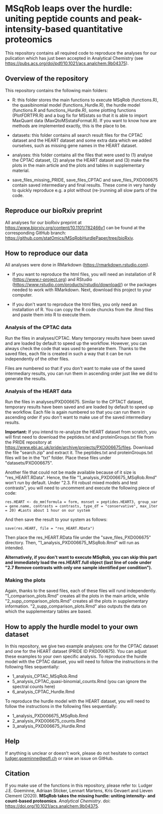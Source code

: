 # MSqRob leaps over the hurdle: uniting peptide counts and peak-intensity-based quantitative proteomics

This repository contains all required code to reproduce the analyses for our pulication which has just been accepted in Analytical Chemistry (see https://pubs.acs.org/doi/pdf/10.1021/acs.analchem.9b04375). 

## Overview of the repository

This repository contains the following main folders:

- R: this folder stores the main functions to execute MSqRob (functions.R), the quasibinomial model (functions_Hurdle.R), the hurdle model (functions.R and functions_Hurdle.R), some plotting functions (PlotFDRTPR.R) and a bug fix for MSstats so that it is able to import MaxQuant data (MaxQtoMSstatsFormat.R). If you want to know how are methods are implemented exactly, this is the place to be.

- datasets: this folder contains all search result files for the CPTAC dataset and the HEART dataset and some extra data which we added ourselves, such as missing gene names in the HEART dataset.

- analyses: this folder contains all the files that were used to (1) analyse the CPTAC dataset, (2) analyse the HEART dataset and (3) make the plots in the main article and the plots and tables in supplementary material.

- save_files_missing_PRIDE, save_files_CPTAC and save_files_PXD006675 contain saved intermediary and final results. These come in very handy to quickly reproduce e.g. a plot without (re-)running all slow parts of the code.

## Reproduce our bioRxiv preprint

All analyses for our bioRxiv preprint at https://www.biorxiv.org/content/10.1101/782466v1 can be found at the corresponding GitHub branch: https://github.com/statOmics/MSqRobHurdlePaper/tree/bioRxiv.

## How to reproduce our data

All analyses were done in RMarkdown (https://rmarkdown.rstudio.com). 

- If you want to reproduce the html files, you will need an installation of R (https://www.r-project.org) and RStudio (https://www.rstudio.com/products/rstudio/download/) or the packages needed to work with RMarkdown. Next, download this project to your computer. 

- If you don't want to reproduce the html files, you only need an installation of R. You can copy the R code chuncks from the .Rmd files and paste them into R to execute them.

### Analysis of the CPTAC data

Run the files in analyses/CPTAC. Many temporary results have been saved and are loaded by default to speed up the workflow. However, you can always check the code that was used to generate them. Thanks to the saved files, each file is created in such a way that it can be run independently of the other files.

Files are numbered so that if you don't want to make use of the saved intermediary results, you can run them in ascending order just like we did to generate the results.

### Analysis of the HEART data

Run the files in analyses/PXD006675. Similar to the CPTACT dataset, temporary results have been saved and are loaded by default to speed up the workflow. Each file is again numbered so that you can run them in ascending order if you don't want to make use of the saved intermediary results.

**Important:** If you intend to re-analyze the HEART dataset from scratch, you will first need to download the peptides.txt and proteinGroups.txt file from the PRIDE repository at https://www.ebi.ac.uk/pride/archive/projects/PXD006675/files. Download the file "search.zip" and extract it. The peptides.txt and proteinGroups.txt files will be in the "txt" folder. Place these files under "datasets/PXD006675".

Another file that could not be made available because of it size is "res_HEART.RData". Hence, the file "1_analysis_PXD006675_MSqRob.Rmd" won't run by default. Under "2.3. Fit robust mixed models and test contrasts", you will need to uncomment and execute the following piece of code:

`res.HEART <- do_mm(formula = form, msnset = peptides.HEART3, group_var = gene.name, contrasts = contrasts, type_df = "conservative", max_iter = 20) #Lasts about 1 hour on our system`

And then save the result to your system as follows:

`save(res.HEART, file = "res_HEART.RData")`

Then place the res_HEART.RData file under the "save_files_PXD006675" directory. Then, "1_analysis_PXD006675_MSqRob.Rmd" will run as intended. 

**Alternatively, if you don't want to execute MSqRob, you can skip this part and immediately load the res.HEART.full object (last line of code under "2.7 Remove contrasts with only one sample identified per condition").**

### Making the plots

Again, thanks to the saved files, each of these files will rund independently. "1_comparison_plots.Rmd" creates all the plots in the main article, while "2_supp_comparison_plots.Rmd" creates all the plots in supplementary information. "2_supp_comparison_plots.Rmd" also outputs the data on which the supplementary tables are based.

## How to apply the hurdle model to your own dataset

In this repository, we give two example analyses: one for the CPTAC dataset and one for the HEART dataset (PRIDE ID PXD006675).
You can adjust these examples to your own specific analysis.
To reproduce the hurdle model with the CPTAC dataset, you will need to follow the instructions in the following files sequentially:

- 1_analysis_CPTAC_MSqRob.Rmd
- 5_analysis_CPTAC_quasi-binomial_counts.Rmd (you can ignore the spectral counts here)
- 6_analysis_CPTAC_Hurdle.Rmd

To reproduce the hurdle model with the HEART dataset, you will need to follow the instructions in the following files sequentially:

- 1_analysis_PXD006675_MSqRob.Rmd
- 2_analysis_PXD006675_counts.Rmd
- 3_analysis_PXD006675_Hurdle.Rmd

## Help

If anything is unclear or doesn't work, please do not hesitate to contact ludger.goeminne@epfl.ch or raise an issue on GitHub.

## Citation

If you make use of the functions in this repository, please refer to: Ludger J.E. Goeminne, Adriaan Sticker, Lennart Martens, Kris Gevaert and Lieven Clement (2020). **MSqRob takes the missing hurdle: uniting intensity- and count-based proteomics**. *Analytical Chemistry*. doi: https://doi.org/10.1021/acs.analchem.9b04375.

